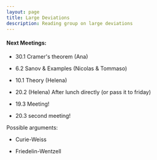 ```yaml
---
layout: page
title: Large Deviations
description: Reading group on large deviations
---
```


#### Next Meetings:

 - 30.1 Cramer's theorem (Ana)

 - 6.2 Sanov & Examples (Nicolas & Tommaso)

 - 10.1 Theory (Helena)

 - 20.2 (Helena) After lunch directly (or pass it to friday)

 - 19.3 Meeting!

 - 20.3 second meeting!

 Possible arguments:

 - Curie-Weiss

 - Friedelin-Wentzell

<!-- Note: this is how to write a comment in HTML. Everything in here won't show up on your webpage.-->

<!--
To increase the size of the title, use fewer # in front of the paper title.
To decrease the size of the title, use more #.
To remove the italics, remove the * before and after the description
To remove the underline from the title, remove the <u> tags (<u> and </u>)
-->
